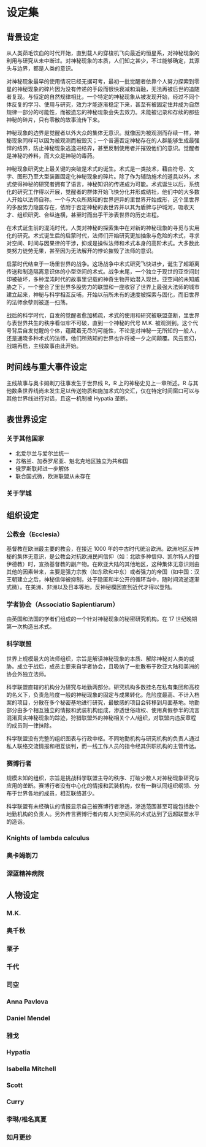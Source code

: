 # 设定集

## 背景设定

从人类茹毛饮血的时代开始，直到载人的穿梭机飞向最近的恒星系，对神秘现象的利用与研究从未中断过。对神秘现象的本质，人们知之甚少，不过能够确定，其源头与边界，都是人类的意识。

对神秘现象最早的使用情况已经无据可考，最初一批觉醒者依靠个人努力探索到零星的神秘现象的碎片因为没有传递的手段而很快衰减和消融，无法再被后世的追随者复现。与恒定的自然规律相比，一个特定的神秘现象从被发现开始，经过不同个体反复的学习、使用与研究，效力才能逐渐稳定下来，甚至有被固定住并成为自然规律一部分的可能性，而被遗忘的神秘现象会失去效力。未能被记录和存续的那些神秘的碎片，只有零散的故事流传下来。

神秘现象的边界是觉醒者以外大众的集体无意识。就像因为被观测而存续一样，神秘现象同样可以因为被观测而被毁灭；一个普遍否定神秘存在的人群能够生成最强悍的结界，防止神秘现象逃逸进结界，甚至反制使用者并摧毁他们的意识。觉醒者是神秘的养料，而大众是神秘的毒药。

神秘现象研究史上最关键的突破是术式的诞生。术式是一类技术，藉由符号、文字、图形乃至大型装置固定化神秘现象的碎片。除了作为辅助施术的道具以外，术式使得神秘的研究者拥有了语言，神秘知识的传递成为可能。术式诞生以后，系统化的研究工作得以开展，觉醒者的群体开始飞快分化并形成结社，他们中的大多数人开始以法师自称。一个与大众所熟知的世界迥异的里世界开始成形，这个里世界的多股势力隐匿存在，依附于否定神秘的表世界并以其为盾牌与护城河，吸收天才、组织研究、合纵连横，甚至时而出手干涉表世界的历史进程。

在术式诞生前的混沌时代，人类对神秘的探索集中在对新的神秘现象的寻觅与实用化的研究。术式诞生后的启蒙时代，法师们开始研究更加抽象与危险的术式，寻求对空间、时间与因果律的干涉，抑或是操纵法师和术式本身的高阶术式。大多数此类努力徒劳无果，甚至因为无法解开的悖论摧毁了法师的意识。

启蒙时代结束于一场里世界的战争。这场战争中术式研究飞快进步，诞生了超距离传送和制造隔离意识体的小型空间的术式。战争末尾，一个独立于现世的亚空间封印被破坏，多种混沌时代的故事里记载的神奇生物开始潜入现世。亚空间的未知威胁之下，一个整合了里世界多股势力的联盟和一座收容了世界上最强大法师的城市建立起来，神秘与科学相互反哺，开始以前所未有的速度被探索与固化，而旧世界的法师余孽则被逐一扫荡。

战后的科学时代，自发的觉醒者愈加稀疏，术式的使用和研究被联盟垄断，里世界与表世界共生的秩序看似牢不可破，直到一个神秘的代号 M.K. 被观测到。这个代号背后自发觉醒的个体，蕴藏着无尽的可能性，不论是对神秘一无所知的一般人，还是通晓多种术式的法师，他们所熟知的世界也许将被一夕之间颠覆。风云变幻，战端再启，主线故事由此开始。

## 时间线与重大事件设定

主线故事与奥卡姆剃刀往事发生于世界线 R，R 上的神秘史见上一章所述。R 与其他数条世界线尚未发生足以传送物质和施加术式的交汇，仅在特定时间窗口可以与其他世界线进行对话，且这一机制被 Hypatia 垄断。

## 表世界设定

### 关于其他国家

* 北爱尔兰与爱尔兰统一
* 苏格兰、加泰罗尼亚、魁北克地区独立为共和国
* 俄罗斯联邦进一步解体
* 联合国式微，欧洲联盟从未存在

### 关于学城

## 组织设定

### 公教会（Ecclesia）

基督教在欧洲最主要的教会，在接近 1000 年的中古时代统治欧洲。欧洲地区反神秘的集体无意识，是公教会对抗欧洲民间信仰（如：北欧多神信仰、凯尔特人的督伊德教）时，宣扬基督教的副产物。在欧亚大陆的其他地区，这种集体无意识则由其他的因素带来，主要是强力宗教（如东欧和中东）或者强力的帝国（如中国：汉王朝建立之后，神秘信仰被抑制，处于隐匿和半公开的循环当中，随时间流逝逐渐式微）。在美洲、非洲以及日本等地，反神秘模因直到近代才得以登陆。

### 学者协会（Associatio Sapientiarum）

由英国和法国的学者们组成的一个针对神秘现象的秘密研究机构。在 17 世纪晚期第一次构造出术式。

### 科学联盟

世界上规模最大的法师组织，宗旨是解读神秘现象的本质、解除神秘对人类的威胁。成立于战后，成员主要来自学者协会，且吸纳了一批散布于欧亚大陆和美洲的协会外独立法师。

科学联盟直辖的机构分为研究与地勤两部分。研究机构多数挂名在私有集团和高校的名义下，负责危险度一般的神秘现象的固定与成果转化。危险度最高、不计入档案的项目，分散在多个秘密基地进行研究，最敏感的项目会转移到月面基地。地勤部分由多个相互独立的情报和武装机构组成，渗透世俗政权、使用真假参半的流言混淆真实神秘现象的踪迹，狩猎联盟外的神秘相关个人/组织，对联盟内违反章程的成员则一律抹除。

科学联盟没有完整的组织图表与行政中枢。不同地勤机构与研究机构的负责人通过私人联络交流情报和相互谈判，而一线工作人员的指令经其供职机构的主管传达。

### 赛博行者

规模未知的组织，宗旨是挑战科学联盟主导的秩序、打破少数人对神秘现象研究与应用的垄断。赛博行者没有中心化的情报和武装机构，仅有一群认同组织纲领、分布于世界各地的成员，相互联络甚少。

科学联盟有未经确认的情报显示自己被赛博行者渗透，渗透范围甚至可能包括数个地勤机构的负责人。另外传言赛博行者内有人对空间系的术式达到了远超联盟水平的造诣。

### Knights of lambda calculus

### 奥卡姆剃刀

### 深蓝精神病院

## 人物设定

### M.K.

### 奥千秋

### 栗子

### 千代

### 司空

### Anna Pavlova

### Daniel Mendel

### 雅戈

### Hypatia

### Isabella Mitchell

### Scott

### Curry

### 李琳/椎名真夏

### 如月更纱






